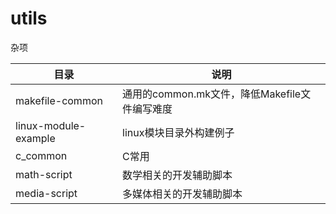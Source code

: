 # utils

杂项

| 目录                  | 说明                                          |
| --------------------- | --------------------------------------------- |
| makefile-common       | 通用的common.mk文件，降低Makefile文件编写难度 |
| linux-module-example  | linux模块目录外构建例子                       |
| c_common              | C常用                                         |
| math-script           | 数学相关的开发辅助脚本                        |
| media-script          | 多媒体相关的开发辅助脚本                      |

